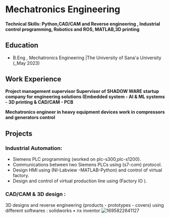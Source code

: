 # Mechatronics Engineering

#### Technical Skills: Python,CAD/CAM and Reverse engineering , Industrial control programming, Robotics and ROS, MATLAB,3D printing

## Education
- B.Eng , Mechatronics Engineering |The University of Sana'a University  (_May 2023)								       	

## Work Experience
**Project management supervisor
Supervisor of SHADOW WARE startup company for engineering solutions
(Embedded system - AI & ML systems - 3D printing & CAD/CAM - PCB**

**Mechatronics engineer in heavy equipment devices
work in compressors and generators control**

## Projects
### Industrial Automation:
- Siemens PLC programming (worked on plc-s300,plc-s1200).
- Communications between two Siemens PLCs using (s7-com) protocol.
- Design HMI using (NI-Labview -MATLAB-Python) and control of virtual
factory.
- Design and control of virtual production line using (Factory IO ).

### CAD/CAM & 3D design :
3D designs and reverse engineering (products - prototypes - covers) using
different softwares :
solidworks • nx inventor
![1695822641127](https://github.com/zyadalshujaa1/Zyad.github.io/assets/91574172/80c83be8-dde6-4556-a4a5-bdbf44ed458c)
